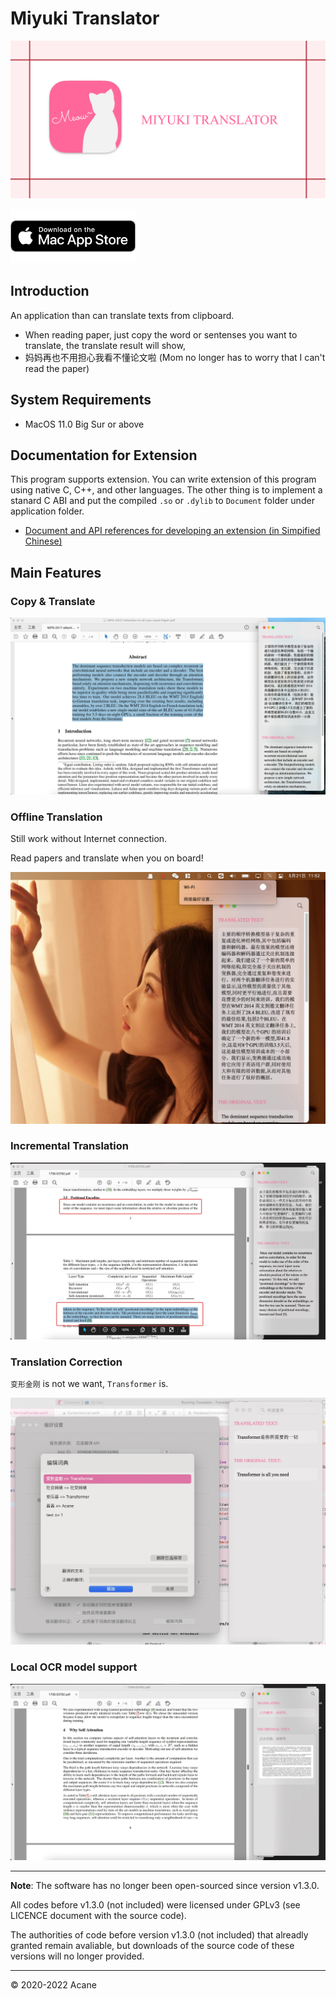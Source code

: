 # Miyuki Translator

<p align="center">
<img src="docs/social.png" ><br/>
</p>
<a href="https://apps.apple.com/cn/app/miyuki%E7%BF%BB%E8%AF%91%E5%99%A8/id1548115311"><img src="docs/download-from-appstore.png" width="200"/></a>

## Introduction

An application than can translate texts from clipboard.

* When reading paper, just copy the word or sentenses you want to translate, the translate result will show,
* 妈妈再也不用担心我看不懂论文啦 (Mom no longer has to worry that I can't read the paper)

## System Requirements
* MacOS 11.0 Big Sur or above

## Documentation for Extension

This program supports extension. You can write extension of this program using native C, C++, and other languages. The other thing is 
to implement a stanard C ABI and put the compiled `.so` or `.dylib` to `Document` folder under application folder.

* <a href="docs/documentation_write_extension.md">Document and API references for developing an extension (in Simpified Chinese)</a>

## Main Features

### Copy & Translate

<img src="docs/example.png" alt="drawing" >

### Offline Translation

Still work without Internet connection.

Read papers and translate when you on board!

<img src="docs/offline_translate.png" alt="offline translation" >

### Incremental Translation

<img src="docs/incremental.png" alt="drawing" >

### Translation Correction

`变形金刚` is not we want, `Transformer` is.

<img src="docs/correction.png" alt="drawing" >

### Local OCR model support

<img src="docs/ocr.png" alt="drawing" >

-------

**Note**: The software has no longer been open-sourced since version v1.3.0.

All codes before v1.3.0 (not included) were licensed under GPLv3 (see LICENCE document with the source code). 

The authorities of code before version v1.3.0 (not included) that alreadly granted remain avaliable, but downloads of the source code of these versions will no longer provided.

-------
&copy; 2020-2022 Acane
